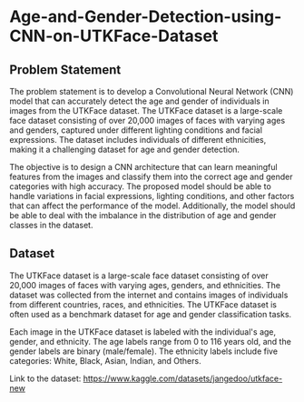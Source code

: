 # Age-and-Gender-Detection-using-CNN-on-UTKFace-Dataset

## Problem Statement
The problem statement is to develop a Convolutional Neural Network (CNN) model that can accurately detect the age and gender of individuals in images from the UTKFace dataset. The UTKFace dataset is a large-scale face dataset consisting of over 20,000 images of faces with varying ages and genders, captured under different lighting conditions and facial expressions. The dataset includes individuals of different ethnicities, making it a challenging dataset for age and gender detection.

The objective is to design a CNN architecture that can learn meaningful features from the images and classify them into the correct age and gender categories with high accuracy. The proposed model should be able to handle variations in facial expressions, lighting conditions, and other factors that can affect the performance of the model. Additionally, the model should be able to deal with the imbalance in the distribution of age and gender classes in the dataset.

## Dataset
The UTKFace dataset is a large-scale face dataset consisting of over 20,000 images of faces with varying ages, genders, and ethnicities. The dataset was collected from the internet and contains images of individuals from different countries, races, and ethnicities. The UTKFace dataset is often used as a benchmark dataset for age and gender classification tasks.

Each image in the UTKFace dataset is labeled with the individual's age, gender, and ethnicity. The age labels range from 0 to 116 years old, and the gender labels are binary (male/female). The ethnicity labels include five categories: White, Black, Asian, Indian, and Others.

Link to the dataset: https://www.kaggle.com/datasets/jangedoo/utkface-new
